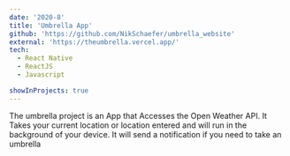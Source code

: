 ```yaml
---
date: '2020-8'
title: 'Umbrella App'
github: 'https://github.com/NikSchaefer/umbrella_website'
external: 'https://theumbrella.vercel.app/'
tech:
  - React Native
  - ReactJS
  - Javascript

showInProjects: true
---
```


The umbrella project is an App that Accesses the Open Weather API. It Takes your current location or location entered and will run in the background of your device. It will send a notification if you need to take an umbrella

